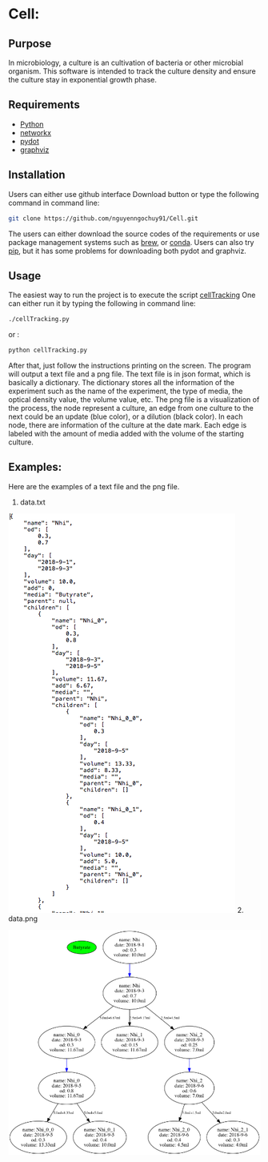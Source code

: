 # Cell: 
## Purpose

In microbiology, a culture is an cultivation of bacteria or other microbial organism. This software is intended to track 
the culture density and ensure the culture stay in exponential growth phase. 

## Requirements
* [Python](https://www.python.org/)
* [networkx](https://networkx.github.io/)
* [pydot](https://github.com/erocarrera/pydot) 
* [graphviz](https://www.graphviz.org/)
## Installation
Users can either use github interface Download button or type the following command in command line:
```bash
git clone https://github.com/nguyenngochuy91/Cell.git
```
The users can either download the source codes of the requirements or use package management systems such as [brew](https://brew.sh/),
 or [conda](https://conda.io/miniconda.html). Users can also try [pip](https://pypi.org/project/pip/), but it has some problems for downloading 
both pydot and graphviz. 

## Usage
The easiest way to run the project is to execute the script [cellTracking](https://github.com/nguyenngochuy91/Cell/blob/master/cellTracking.py)
One can either run it by typing the following in command line:
```bash
./cellTracking.py
```
or :
```bash
python cellTracking.py
```

After that, just follow the instructions printing on the screen. The program will output a text file and a png file.
The text file is in json format, which is basically a dictionary. The dictionary stores all the information of the experiment such as
the name of the experiment, the type of media, the optical density value, the volume value, etc. The png file is a visualization of the process,
the node represent a culture, an edge from one culture to the next could be an update (blue color), or a dilution (black color). In each node, 
there are information of the culture at the date mark. Each edge is labeled with the amount of media added with the volume of the starting culture. 

## Examples:
Here are the examples of a text file and the png file.
1. data.txt


![data](https://github.com/nguyenngochuy91/Cell/blob/master/text.png)
2. data.png


![data](https://github.com/nguyenngochuy91/Cell/blob/master/data.png)